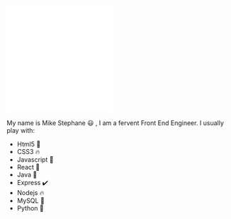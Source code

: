 
![introduction](./image.svg)

My name is Mike Stephane :smiley: , I am a fervent Front End Engineer.
I usually play with:
* Html5 :100:
* CSS3  :fire:
* Javascript :candy:
* React :cookie:
* Java :pizza:
* Express :heavy_check_mark:
* Nodejs :fire:
* MySQL :construction_worker:
* Python :calendar:
 



